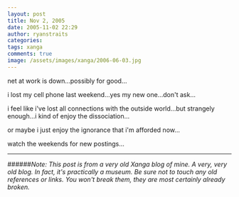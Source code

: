 ```yaml
---
layout: post
title: Nov 2, 2005
date: 2005-11-02 22:29
author: ryanstraits
categories:
tags: xanga
comments: true
image: /assets/images/xanga/2006-06-03.jpg
---
```

net at work is down...possibly for good...

<!-- break -->

i lost my cell phone last weekend...yes my new one...don't ask...

i feel like i've lost all connections with the outside world...but strangely enough...i kind of enjoy the dissociation...

or maybe i just enjoy the ignorance that i'm afforded now...

watch the weekends for new postings...

---

######*Note: This post is from a very old Xanga blog of mine. A very, very old blog. In fact, it's practically a museum. Be sure not to touch any old references or links. You won't break them, they are most certainly already broken.*